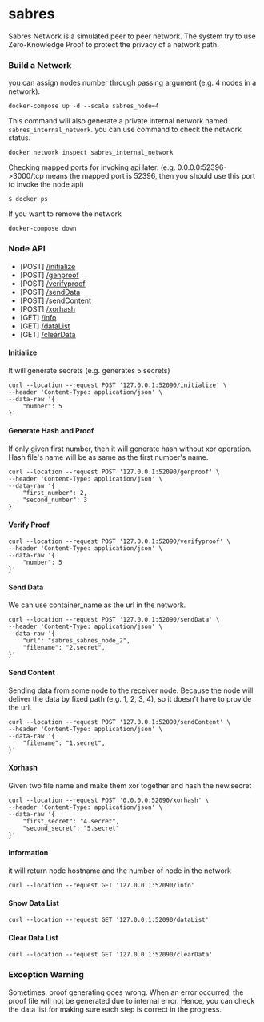# sabres

Sabres Network is a simulated peer to peer network. The system try to use Zero-Knowledge Proof to protect the privacy of a network path.

### Build a Network
you can assign nodes number through passing argument (e.g. 4 nodes in a network).
```
docker-compose up -d --scale sabres_node=4
```
This command will also generate a private internal network named `sabres_internal_network`. you can use command to check the network status.
```
docker network inspect sabres_internal_network
```
Checking mapped ports for invoking api later. (e.g. 0.0.0.0:52396->3000/tcp means the mapped port is 52396, then you should use this port to invoke the node api)
```
$ docker ps
```
If you want to remove the network
```
docker-compose down
```

### Node API
* \[POST\] [/initialize](#initialize)
* \[POST\] [/genproof](#generate-hash-and-proof)
* \[POST\] [/verifyproof](#verify-proof)
* \[POST\] [/sendData](#send-data)
* \[POST\] [/sendContent](#send-content)
* \[POST\] [/xorhash](#xorhash)
* \[GET\] [/info](#information)
* \[GET\] [/dataList](#show-data-list)
* \[GET\] [/clearData](#clear-data-list)
#### Initialize
It will generate secrets
(e.g. generates 5 secrets)
```
curl --location --request POST '127.0.0.1:52090/initialize' \
--header 'Content-Type: application/json' \
--data-raw '{
    "number": 5
}'
```
#### Generate Hash and Proof
If only given first number, then it will generate hash without xor operation.
Hash file's name will be as same as the first number's name.
```
curl --location --request POST '127.0.0.1:52090/genproof' \
--header 'Content-Type: application/json' \
--data-raw '{
    "first_number": 2,
    "second_number": 3
}'
```
#### Verify Proof
```
curl --location --request POST '127.0.0.1:52090/verifyproof' \
--header 'Content-Type: application/json' \
--data-raw '{
    "number": 5
}'
```
#### Send Data
We can use container_name as the url in the network.
```
curl --location --request POST '127.0.0.1:52090/sendData' \
--header 'Content-Type: application/json' \
--data-raw '{
    "url": "sabres_sabres_node_2",
    "filename": "2.secret",
}'
```
#### Send Content
Sending data from some node to the receiver node.
Because the node will deliver the data by fixed path (e.g. 1, 2, 3, 4), so it doesn't have to provide the url.
```
curl --location --request POST '127.0.0.1:52090/sendContent' \
--header 'Content-Type: application/json' \
--data-raw '{
    "filename": "1.secret",
}'
```
#### Xorhash
Given two file name and make them xor together and hash the new.secret
```
curl --location --request POST '0.0.0.0:52090/xorhash' \
--header 'Content-Type: application/json' \
--data-raw '{
    "first_secret": "4.secret",
    "second_secret": "5.secret"
}'
```
#### Information
it will return node hostname and the number of node in the network
```
curl --location --request GET '127.0.0.1:52090/info'
```
#### Show Data List
```
curl --location --request GET '127.0.0.1:52090/dataList'
```
#### Clear Data List
```
curl --location --request GET '127.0.0.1:52090/clearData'
```

### Exception Warning
Sometimes, proof generating goes wrong. When an error occurred, the proof file will not be generated due to internal error. Hence, you can check the data list for making sure each step is correct in the progress.